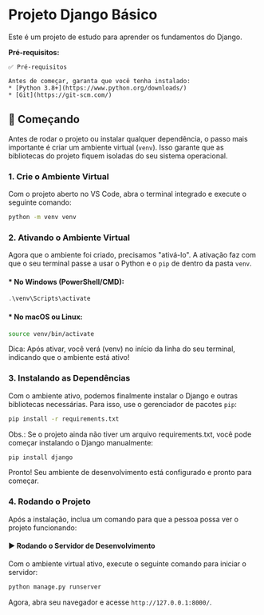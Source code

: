 # Projeto Django Básico

Este é um projeto de estudo para aprender os fundamentos do Django.

**Pré-requisitos:** 

    ✅ Pré-requisitos

    Antes de começar, garanta que você tenha instalado:
    * [Python 3.8+](https://www.python.org/downloads/)
    * [Git](https://git-scm.com/)
    
## 🚀 Começando

Antes de rodar o projeto ou instalar qualquer dependência, o passo mais importante é criar um ambiente virtual (`venv`). Isso garante que as bibliotecas do projeto fiquem isoladas do seu sistema operacional.


### 1. Crie o Ambiente Virtual

Com o projeto aberto no VS Code, abra o terminal integrado e execute o seguinte comando:

```bash
python -m venv venv
```

### 2. Ativando o Ambiente Virtual

Agora que o ambiente foi criado, precisamos "ativá-lo". A ativação faz com que o seu terminal passe a usar o Python e o `pip` de dentro da pasta `venv`.

#### * No Windows (PowerShell/CMD):

```PowerShell
.\venv\Scripts\activate
```

#### * No macOS ou Linux:

```bash
source venv/bin/activate
```

Dica: Após ativar, você verá (venv) no início da linha do seu terminal, indicando que o ambiente está ativo!

### 3. Instalando as Dependências

Com o ambiente ativo, podemos finalmente instalar o Django e outras bibliotecas necessárias. Para isso, use o gerenciador de pacotes `pip`:

```bash
pip install -r requirements.txt
```

Obs.: Se o projeto ainda não tiver um arquivo requirements.txt, você pode começar instalando o Django manualmente:
```bash
pip install django
```

Pronto! Seu ambiente de desenvolvimento está configurado e pronto para começar.


### 4. Rodando o Projeto

Após a instalação, inclua um comando para que a pessoa possa ver o projeto funcionando:


#### ▶️ Rodando o Servidor de Desenvolvimento

Com o ambiente virtual ativo, execute o seguinte comando para iniciar o servidor:

```bash
python manage.py runserver
```

Agora, abra seu navegador e acesse `http://127.0.0.1:8000/`.
